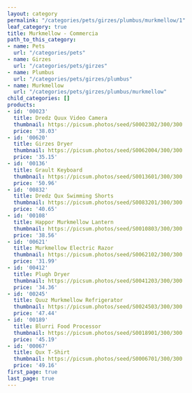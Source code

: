 ```yaml
---
layout: category
permalink: "/categories/pets/girzes/plumbus/murkmellow/1"
leaf_category: true
title: Murkmellow - Commercia
path_to_this_category:
- name: Pets
  url: "/categories/pets"
- name: Girzes
  url: "/categories/pets/girzes"
- name: Plumbus
  url: "/categories/pets/girzes/plumbus"
- name: Murkmellow
  url: "/categories/pets/girzes/plumbus/murkmellow"
child_categories: []
products:
- id: '00023'
  title: Dredz Quux Video Camera
  thumbnail: https://picsum.photos/seed/S0002302/300/300
  price: '38.03'
- id: '00620'
  title: Girzes Dryer
  thumbnail: https://picsum.photos/seed/S0062004/300/300
  price: '35.15'
- id: '00136'
  title: Grault Keyboard
  thumbnail: https://picsum.photos/seed/S0013601/300/300
  price: '50.96'
- id: '00832'
  title: Dredz Qux Swimming Shorts
  thumbnail: https://picsum.photos/seed/S0083201/300/300
  price: '40.65'
- id: '00108'
  title: Happor Murkmellow Lantern
  thumbnail: https://picsum.photos/seed/S0010803/300/300
  price: '38.56'
- id: '00621'
  title: Murkmellow Electric Razor
  thumbnail: https://picsum.photos/seed/S0062102/300/300
  price: '31.99'
- id: '00412'
  title: Plugh Dryer
  thumbnail: https://picsum.photos/seed/S0041203/300/300
  price: '34.36'
- id: '00245'
  title: Quuz Murkmellow Refrigerator
  thumbnail: https://picsum.photos/seed/S0024503/300/300
  price: '47.44'
- id: '00189'
  title: Blurri Food Processor
  thumbnail: https://picsum.photos/seed/S0018901/300/300
  price: '45.19'
- id: '00067'
  title: Qux T-Shirt
  thumbnail: https://picsum.photos/seed/S0006701/300/300
  price: '49.16'
first_page: true
last_page: true
---
```

